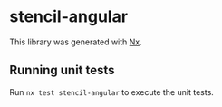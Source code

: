 # stencil-angular

This library was generated with [Nx](https://nx.dev).

## Running unit tests

Run `nx test stencil-angular` to execute the unit tests.
